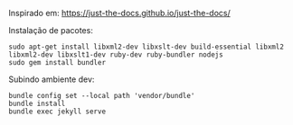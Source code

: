 Inspirado em: https://just-the-docs.github.io/just-the-docs/

Instalação de pacotes:

    sudo apt-get install libxml2-dev libxslt-dev build-essential libxml2 libxml2-dev libxslt1-dev ruby-dev ruby-bundler nodejs
    sudo gem install bundler

Subindo ambiente dev:

    bundle config set --local path 'vendor/bundle'
    bundle install
    bundle exec jekyll serve


